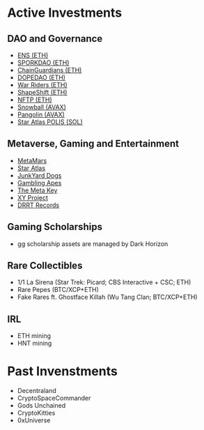 # Active Investments
## DAO and Governance
- [ENS (ETH)](https://ens.domains)
- [SPORKDAO (ETH)](https://www.sporkdao.org/)
- [ChainGuardians (ETH)](https://chainguardians.com)
- [DOPEDAO (ETH)](https://dope.gg)
- [War Riders (ETH)](https://warriders.com)
- [ShapeShift (ETH)](https://shapeshift.com/)
- [NFTP (ETH)](https://nftp.fun/)
- [Snowball (AVAX)](https://snowball.network/)
- [Pangolin (AVAX)](https://pangolin.exchange)
- [Star Atlas POLIS (SOL)](https://staratlas.com)

## Metaverse, Gaming and Entertainment
- [MetaMars](https://metamars.org)
- [Star Atlas](https://staratlas.com)
- [JunkYard Dogs](https://junkyarddogs.io)
- [Gambling Apes](https://gamblingapes.com)
- [The Meta Key](https://medium.com/@metakey)
- [XY Project](https://xyproject.io/)
- [DRRT Records](https://drrt.io)

## Gaming Scholarships
- gg scholarship assets are managed by Dark Horizon 

## Rare Collectibles
- 1/1 La Sirena (Star Trek: Picard; CBS Interactive + CSC; ETH)
- Rare Pepes (BTC/XCP+ETH)
- Fake Rares ft. Ghostface Killah (Wu Tang Clan; BTC/XCP+ETH)

## IRL
- ETH mining
- HNT mining

# Past Invenstments

- Decentraland
- CryptoSpaceCommander
- Gods Unchained
- CryptoKitties
- 0xUniverse
